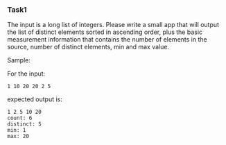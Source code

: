 ### Task1
The input is a long list of integers. Please write a small app that will output the list of distinct elements sorted in ascending order, plus the basic measurement information that contains the number of elements in the source, number of distinct elements, min and max value.

Sample:

For the input:

```
1 10 20 20 2 5
```

expected output is:

```
1 2 5 10 20
count: 6
distinct: 5
min: 1
max: 20
```